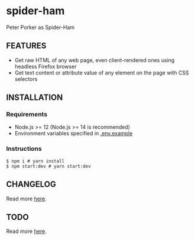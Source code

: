 # spider-ham

Peter Porker as Spider-Ham

## FEATURES

- Get raw HTML of any web page, even client-rendered ones using headless Firefox browser
- Get text content or attribute value of any element on the page with CSS selectors

## INSTALLATION

### Requirements

- Node.js >= 12 (Node.js >= 14 is recommended)
- Environment variables specified in [.env.example](https://github.com/night-watch-project/spider-ham/blob/master/.env.example)

### Instructions

```shell
$ npm i # yarn install
$ npm start:dev # yarn start:dev
```

## CHANGELOG

Read more [here](https://github.com/night-watch-project/spider-ham/blob/master/CHANGELOG.md).

## TODO

Read more [here](https://github.com/night-watch-project/spider-ham/blob/master/TODO.md).
